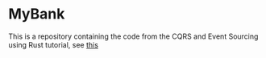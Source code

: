 # MyBank 

This is a repository containing the code from the CQRS and Event Sourcing using Rust tutorial, see [this](https://doc.rust-cqrs.org/intro.html)